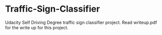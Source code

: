 # Traffic-Sign-Classifier
Udacity Self Driving Degree traffic sign classifier project.
Read writeup.pdf for the write up for this project.
